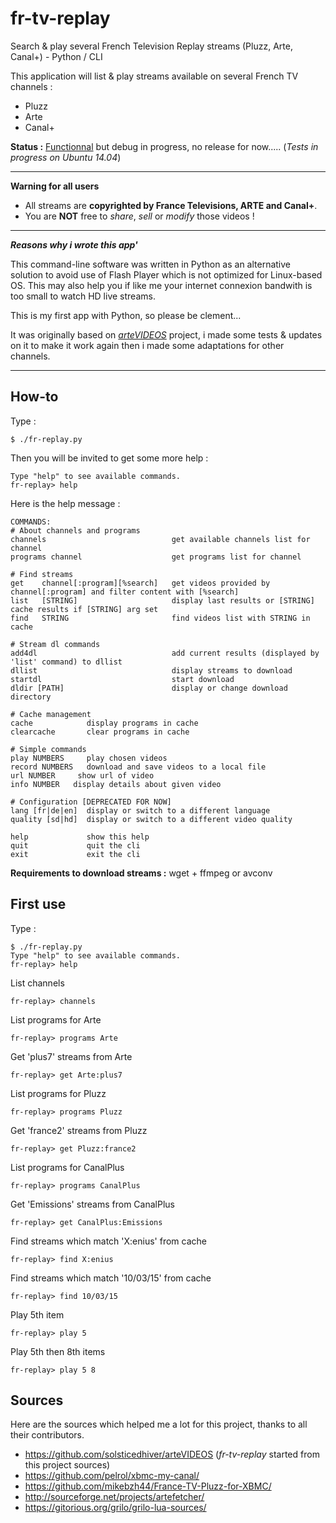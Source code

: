 fr-tv-replay
=============

Search &amp; play several French Television Replay streams (Pluzz, Arte, Canal+) - Python / CLI

This application will list & play streams available on several French TV channels :
 * Pluzz
 * Arte
 * Canal+

**Status :** [Functionnal](README.md#first-use) but debug in progress, no release for now..... (*Tests in progress on Ubuntu 14.04*)

----

**Warning for all users**

 * All streams are **copyrighted by France Televisions, ARTE and Canal+**. 
 * You are **NOT** free to *share*, *sell* or *modify* those videos !

----

***Reasons why i wrote this app'***

This command-line software was written in Python as an alternative solution to avoid use of Flash Player which is not optimized for Linux-based OS. This may also help you if like me your internet connexion bandwith is too small to watch HD live streams.

This is my first app with Python, so please be clement... 

It was originally based on *[arteVIDEOS](https://github.com/solsticedhiver/arteVIDEOS)* project, i made some tests & updates on it to make it work again then i made some adaptations for other channels.

----

How-to
------

Type :

    $ ./fr-replay.py 

Then you will be invited to get some more help :

    Type "help" to see available commands.
    fr-replay> help
  
Here is the help message :

    COMMANDS:
    # About channels and programs
  	channels                            get available channels list for channel
  	programs channel                    get programs list for channel
  
  	# Find streams
  	get    channel[:program][%search]   get videos provided by channel[:program] and filter content with [%search]
  	list   [STRING]	                    display last results or [STRING] cache results if [STRING] arg set
  	find   STRING                       find videos list with STRING in cache
  
  	# Stream dl commands
  	add4dl                              add current results (displayed by 'list' command) to dllist
  	dllist                              display streams to download
  	startdl                             start download
  	dldir [PATH]                        display or change download directory
  
  	# Cache management
  	cache			 display programs in cache
  	clearcache		 clear programs in cache
  
  	# Simple commands
  	play NUMBERS	 play chosen videos
  	record NUMBERS   download and save videos to a local file
  	url NUMBER	   show url of video
  	info NUMBER	  display details about given video
  
  	# Configuration [DEPRECATED FOR NOW]
  	lang [fr|de|en]  display or switch to a different language
  	quality [sd|hd]  display or switch to a different video quality
  
  	help			 show this help
  	quit			 quit the cli
  	exit			 exit the cli

**Requirements to download streams :** wget + ffmpeg or avconv

First use
--------
Type :

    $ ./fr-replay.py 
    Type "help" to see available commands.
    fr-replay> help

List channels

    fr-replay> channels

List programs for Arte

    fr-replay> programs Arte

Get 'plus7' streams from Arte

    fr-replay> get Arte:plus7

List programs for Pluzz

    fr-replay> programs Pluzz

Get 'france2' streams from Pluzz

    fr-replay> get Pluzz:france2

List programs for CanalPlus

    fr-replay> programs CanalPlus

Get 'Emissions' streams from CanalPlus

    fr-replay> get CanalPlus:Emissions

Find streams which match 'X:enius' from cache

    fr-replay> find X:enius

Find streams which match '10/03/15' from cache

    fr-replay> find 10/03/15

Play 5th item

    fr-replay> play 5

Play 5th then 8th items

    fr-replay> play 5 8

Sources
-------
Here are the sources which helped me a lot for this project, thanks to all their contributors.
 * https://github.com/solsticedhiver/arteVIDEOS (*fr-tv-replay* started from this project sources)
 * https://github.com/pelrol/xbmc-my-canal/
 * https://github.com/mikebzh44/France-TV-Pluzz-for-XBMC/
 * http://sourceforge.net/projects/artefetcher/
 * https://gitorious.org/grilo/grilo-lua-sources/

